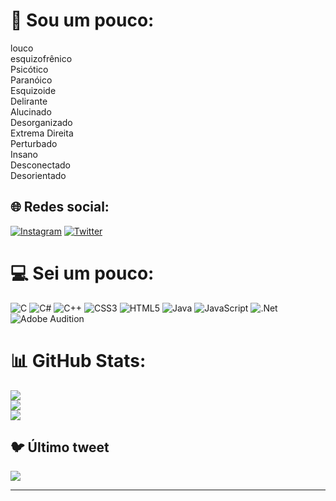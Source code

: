 # 💫 Sou um pouco:
louco<br>esquizofrênico<br>Psicótico<br>Paranóico<br>Esquizoide<br>Delirante<br>Alucinado<br>Desorganizado<br>Extrema Direita<br>Perturbado<br>Insano<br>Desconectado<br>Desorientado


## 🌐 Redes social:
[![Instagram](https://img.shields.io/badge/Instagram-%23E4405F.svg?logo=Instagram&logoColor=white)](https://instagram.com/Srbatista_2)  [![Twitter](https://img.shields.io/badge/Twitter-%231DA1F2.svg?logo=Twitter&logoColor=white)](https://twitter.com/srbatista_2) 

# 💻 Sei um pouco:
![C](https://img.shields.io/badge/c-%2300599C.svg?style=for-the-badge&logo=c&logoColor=white) ![C#](https://img.shields.io/badge/c%23-%23239120.svg?style=for-the-badge&logo=c-sharp&logoColor=white) ![C++](https://img.shields.io/badge/c++-%2300599C.svg?style=for-the-badge&logo=c%2B%2B&logoColor=white) ![CSS3](https://img.shields.io/badge/css3-%231572B6.svg?style=for-the-badge&logo=css3&logoColor=white) ![HTML5](https://img.shields.io/badge/html5-%23E34F26.svg?style=for-the-badge&logo=html5&logoColor=white) ![Java](https://img.shields.io/badge/java-%23ED8B00.svg?style=for-the-badge&logo=java&logoColor=white) ![JavaScript](https://img.shields.io/badge/javascript-%23323330.svg?style=for-the-badge&logo=javascript&logoColor=%23F7DF1E) ![.Net](https://img.shields.io/badge/.NET-5C2D91?style=for-the-badge&logo=.net&logoColor=white) ![Adobe Audition](https://img.shields.io/badge/Adobe%20Audition-9999FF.svg?style=for-the-badge&logo=Adobe%20Audition&logoColor=white)
# 📊 GitHub Stats:
![](https://github-readme-stats.vercel.app/api?username=srbatista2&theme=dark&hide_border=false&include_all_commits=false&count_private=false)<br/>
![](https://github-readme-streak-stats.herokuapp.com/?user=srbatista2&theme=dark&hide_border=false)<br/>
![](https://github-readme-stats.vercel.app/api/top-langs/?username=srbatista2&theme=dark&hide_border=false&include_all_commits=false&count_private=false&layout=compact)

## 🐦 Último tweet
[![](https://gtce.itsvg.in/api?username=srbatista_2)](https://github.com/VishwaGauravIn/github-twitter-card-embed)

---

<!-- Proudly created with GPRM ( https://gprm.itsvg.in ) -->
